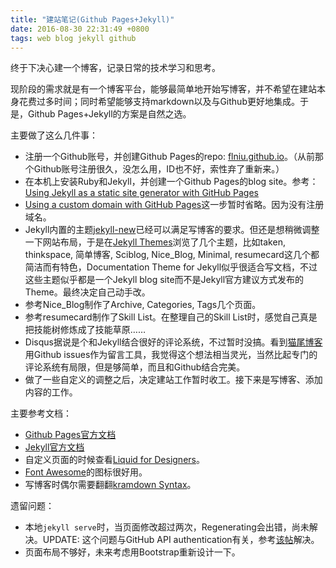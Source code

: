 ```yaml
---
title: "建站笔记(Github Pages+Jekyll)"
date: 2016-08-30 22:31:49 +0800
tags: web blog jekyll github
---
```


终于下决心建一个博客，记录日常的技术学习和思考。

现阶段的需求就是有一个博客平台，能够最简单地开始写博客，并不希望在建站本身花费过多时间；同时希望能够支持markdown以及与Github更好地集成。于是，Github Pages+Jekyll的方案是自然之选。

主要做了这么几件事：

* 注册一个Github账号，并创建Github Pages的repo: [flniu.github.io](https://github.com/flniu/flniu.github.io)。（从前那个Github账号注册很久，没怎么用，ID也不好，索性弃了重新来。）
* 在本机上安装Ruby和Jekyll，并创建一个Github Pages的blog site。参考：[Using Jekyll as a static site generator with GitHub Pages](https://help.github.com/articles/using-jekyll-as-a-static-site-generator-with-github-pages/)
* [Using a custom domain with GitHub Pages](https://help.github.com/articles/using-a-custom-domain-with-github-pages/)这一步暂时省略。因为没有注册域名。
* Jekyll内置的主题[jekyll-new](https://github.com/jglovier/jekyll-new)已经可以满足写博客的要求。但还是想稍微调整一下网站布局，于是在[Jekyll Themes](http://jekyllthemes.org/)浏览了几个主题，比如taken, thinkspace, 简单博客, Sciblog, Nice_Blog, Minimal, resumecard这几个都简洁而有特色，Documentation Theme for Jekyll似乎很适合写文档，不过这些主题似乎都是一个Jekyll blog site而不是Jekyll官方建议方式发布的Theme。最终决定自己动手改。
* 参考Nice_Blog制作了Archive, Categories, Tags几个页面。
* 参考resumecard制作了Skill List。在整理自己的Skill List时，感觉自己真是把技能树修炼成了技能草原……
* Disqus据说是个和Jekyll结合很好的评论系统，不过暂时没搞。看到[猫尾博客](https://cattail.me/)用Github issues作为留言工具，我觉得这个想法相当灵光，当然比起专门的评论系统有局限，但是够简单，而且和Github结合完美。
* 做了一些自定义的调整之后，决定建站工作暂时收工。接下来是写博客、添加内容的工作。

主要参考文档：

* [Github Pages官方文档](https://pages.github.com/)
* [Jekyll官方文档](http://jekyllrb.com/docs/home/)
* 自定义页面的时候查看[Liquid for Designers](https://github.com/Shopify/liquid/wiki/Liquid-for-Designers)。
* [Font Awesome](http://fontawesome.io/icons/)的图标很好用。
* 写博客时偶尔需要翻翻[kramdown Syntax](http://kramdown.gettalong.org/syntax.html)。

遗留问题：

* 本地`jekyll serve`时，当页面修改超过两次，Regenerating会出错，尚未解决。UPDATE: 这个问题与GitHub API authentication有关，参考[该帖](https://confluence.atlassian.com/bitbucketserver/permanently-authenticating-with-git-repositories-776639846.html)解决。
* 页面布局不够好，未来考虑用Bootstrap重新设计一下。
